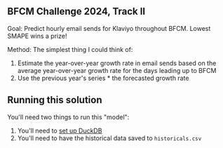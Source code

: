 ## BFCM Challenge 2024, Track II

Goal: Predict hourly email sends for Klaviyo throughout BFCM. Lowest SMAPE wins a prize!

Method: The simplest thing I could think of:

1. Estimate the year-over-year growth rate in email sends based on the average year-over-year growth rate for the days leading up to BFCM
2. Use the previous year's series \* the forecasted growth rate

## Running this solution

You'll need two things to run this "model":

1. You'll need to [set up DuckDB](https://duckdb.org/docs/installation/?version=stable&environment=cli&platform=macos&download_method=package_manager)
2. You'll need to have the historical data saved to `historicals.csv`
